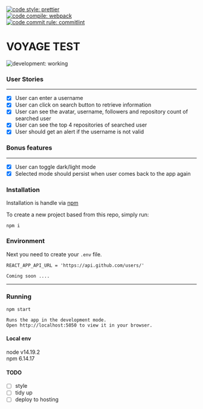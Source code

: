 [![code style: prettier](https://img.shields.io/badge/code_style-prettier-ff69b4.svg?style=plastic)](https://github.com/prettier/prettier)  
[![code compile: webpack](https://img.shields.io/badge/code_compile-webpack-ff69b4.svg?style=plastic)](https://github.com/webpack/webpack)  
[![code commit rule: commitlint](https://img.shields.io/badge/code_commite-commitlint-ff69b4.svg?style=plastic)](https://github.com/conventional-changelog/commitlint)

# VOYAGE TEST

![development: working](https://img.shields.io/badge/development-working-informational.svg?style=plastic)

### User Stories

---

- [x] User can enter a username
- [x] User can click on search button to retrieve information
- [x] User can see the avatar, username, followers and repository count of searched user
- [x] User can see the top 4 repositories of searched user
- [x] User should get an alert if the username is not valid

### Bonus features

---

- [x] User can toggle dark/light mode
- [x] Selected mode should persist when user comes back to the app again

### Installation

Installation is handle via [npm](https://docs.npmjs.com/)

To create a new project based from this repo, simply run:

```shell
npm i
```

### Environment

Next you need to create your `.env` file.

```
REACT_APP_API_URL = 'https://api.github.com/users/'

Coming soon ....
```

---

### Running

```shell
npm start

Runs the app in the development mode.
Open http://localhost:5050 to view it in your browser.
```

#### Local env

node v14.19.2  
npm 6.14.17

#### TODO

- [ ] style
- [ ] tidy up
- [ ] deploy to hosting
